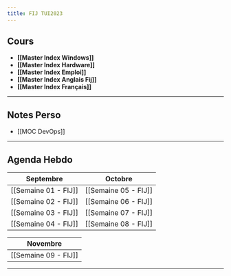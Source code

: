 ```yaml
---
title: FIJ TUI2023
---
```


## Cours

- **[[Master Index Windows]]**
- **[[Master Index Hardware]]**
- **[[Master Index Emploi]]**
- **[[Master Index Anglais Fij]]**
- **[[Master Index Français]]**

---
## Notes Perso

- [[MOC DevOps]]

---
## Agenda Hebdo


|Septembre|Octobre|
|---------|-------|
|[[Semaine 01 - FIJ]]|[[Semaine 05 - FIJ]]|
|[[Semaine 02 - FIJ]]|[[Semaine 06 - FIJ]]|
|[[Semaine 03 - FIJ]]|[[Semaine 07 - FIJ]]|
|[[Semaine 04 - FIJ]]|[[Semaine 08 - FIJ]]|

|**Novembre**|
|--------|
|[[Semaine 09 - FIJ]]|

---
